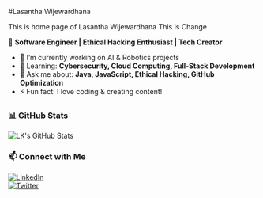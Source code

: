 #Lasantha Wijewardhana

This is home page of Lasantha Wijewardhana
This is Change

🚀 **Software Engineer | Ethical Hacking Enthusiast | Tech Creator**  

- 🔭 I’m currently working on AI & Robotics projects  
- 🌱 Learning: **Cybersecurity, Cloud Computing, Full-Stack Development**  
- 💬 Ask me about: **Java, JavaScript, Ethical Hacking, GitHub Optimization**  
- ⚡ Fun fact: I love coding & creating content!  

### 📊 GitHub Stats  
![LK's GitHub Stats](https://github-readme-stats.vercel.app/api?username=your-username&show_icons=true&theme=radical)

### 📫 Connect with Me  
[![LinkedIn](https://img.shields.io/badge/LinkedIn-Connect-blue?style=for-the-badge&logo=linkedin)](https://www.linkedin.com/in/your-profile)  
[![Twitter](https://img.shields.io/badge/Twitter-Follow-blue?style=for-the-badge&logo=twitter)](https://twitter.com/your-profile)  

